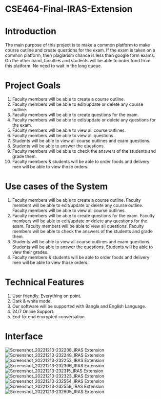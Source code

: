 # CSE464-Final-IRAS-Extension

# Introduction
The main purpose of this project is to make a common platform to make course outline and
create questions for the exam. If the exam is taken on a common platform, then plagiarism
chance is less than google form exams. On the other hand, faculties and students will be able to
order food from this platform. No need to wait in the long queue.

# Project Goals
1. Faculty members will be able to create a course outline.
2. Faculty members will be able to edit/update or delete any course outline.
3. Faculty members will be able to create questions for the exam.
4. Faculty members will be able to edit/update or delete any questions for the exam.
5. Faculty members will be able to view all course outlines.
6. Faculty members will be able to view all questions.
7. Students will be able to view all course outlines and exam questions.
8. Students will be able to answer the questions.
9. Faculty members will be able to check the answers of the students and grade them.
10. Faculty members & students will be able to order foods and delivery men will be able to
view those orders.

# Use cases of the System
1. Faculty members will be able to create a course outline. Faculty members will be able to
edit/update or delete any course outline. Faculty members will be able to view all course
outlines.
2. Faculty members will be able to create questions for the exam. Faculty members will be
able to edit/update or delete any questions for the exam. Faculty members will be able
to view all questions. Faculty members will be able to check the answers of the students
and grade them.
3. Students will be able to view all course outlines and exam questions. Students will be
able to answer the questions. Students will be able to view their grades.
4. Faculty members & students will be able to order foods and delivery men will be able to
view those orders.


# Technical Features
1. User friendly. Everything on point.
2. Dark & white mode.
3. Our software will be supported with Bangla and English Language.
4. 24/7 Online Support.
5. End-to-end encrypted conversation.

# Interface
![Screenshot_20221213-232238_IRAS Extension](https://user-images.githubusercontent.com/66321598/208367714-0642bacf-b7f7-425d-b2dc-bff861fbe756.jpg)
![Screenshot_20221213-232248_IRAS Extension](https://user-images.githubusercontent.com/66321598/208367730-b544cca3-44c9-48fc-b056-dbed58412d13.jpg)
![Screenshot_20221213-232253_IRAS Extension](https://user-images.githubusercontent.com/66321598/208367737-0f51c9df-9b03-49c4-8d44-7bd7cad5bc04.jpg)
![Screenshot_20221213-232306_IRAS Extension](https://user-images.githubusercontent.com/66321598/208367742-01d60aa9-c563-4400-bb16-97d1c064e860.jpg)
![Screenshot_20221213-232315_IRAS Extension](https://user-images.githubusercontent.com/66321598/208367748-62d681fa-71b0-4b4a-942f-2c533fe3ff55.jpg)
![Screenshot_20221213-232323_IRAS Extension](https://user-images.githubusercontent.com/66321598/208367752-33129117-145d-49dc-9e91-33cfbcb65ae3.jpg)
![Screenshot_20221213-232554_IRAS Extension](https://user-images.githubusercontent.com/66321598/208367758-ada966ed-4051-4329-98d3-851f5df30215.jpg)
![Screenshot_20221213-232559_IRAS Extension](https://user-images.githubusercontent.com/66321598/208367763-e035d1d5-792a-4138-b6c9-2b2bee34cbc8.jpg)
![Screenshot_20221213-232605_IRAS Extension](https://user-images.githubusercontent.com/66321598/208367769-b60c0e7b-15be-4cd9-9b58-5482204ef1bc.jpg)

